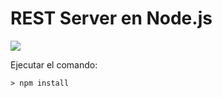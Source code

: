 # REST Server en Node.js

![](https://img.shields.io/badge/version-1.0.0-brightgreen)

Ejecutar el comando:

```
> npm install
```

